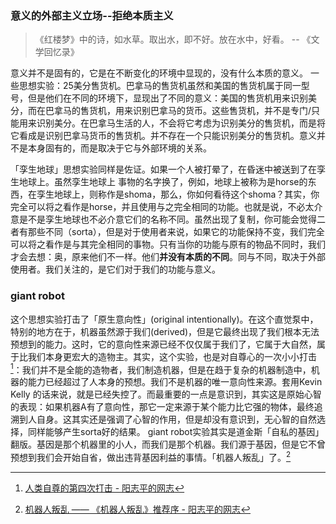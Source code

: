 ### 意义的外部主义立场--拒绝本质主义

> 《红楼梦》中的诗，如水草。取出水，即不好。放在水中，好看。
-- 《文学回忆录》

意义并不是固有的，它是在不断变化的环境中显现的，没有什么本质的意义。
一些思想实验：25美分售货机。巴拿马的售货机虽然和美国的售货机属于同一型号，但是他们在不同的环境下，显现出了不同的意义：美国的售货机用来识别美分，而在巴拿马的售货机，用来识别巴拿马的货币。这些售货机，并不是专门/只能用来识别美分。在巴拿马生活的人，不会将它考虑为识别美分的售货机，而是将它看成是识别巴拿马货币的售货机。并不存在一个只能识别美分的售货机。意义并不是本身固有的，而是取决于它与外部环境的关系。

「孪生地球」思想实验同样是佐证。如果一个人被打晕了，在昏迷中被送到了在孪生地球上。虽然孪生地球上 事物的名字换了，例如，地球上被称为是horse的东西，在孪生地球上，则称作是shoma，那么，你如何看待这个shoma？其实，你完全可以将之看作是horse，并且使用与之完全相同的功能。也就是说，不必太介意是不是孪生地球也不必介意它们的名称不同。虽然出现了复制，你可能会觉得二者有那些不同（sorta），但是对于使用者来说，如果它的功能保持不变，我们完全可以将之看作是与其完全相同的事物。只有当你的功能与原有的物品不同时，我们才会去想：奥，原来他们不一样。他们**并没有本质的不同**。同与不同，取决于外部使用者。我们关注的，是它们对于我们的功能与意义。


### giant robot
这个思想实验打击了「原生意向性」(original intentionally)。在这个直觉泵中，特别的地方在于，机器虽然源于我们(derived)，但是它最终出现了我们根本无法预想到的能力。这时，它的意向性来源已经不仅仅属于我们了，它属于大自然，属于比我们本身更宏大的造物主。其实，这个实验，也是对自尊心的一次小小打击[^1]：我们并不是全能的造物者，我们制造机器，但是在趋于复杂的机器制造中，机器的能力已经超过了人本身的预想。我们不是机器的唯一意向性来源。套用Kevin Kelly 的话来说，就是已经失控了。而最重要的一点是意识到，其实这是原始心智的表现：如果机器A有了意向性，那它一定来源于某个能力比它强的物体，最终追溯到人自身。这其实还是强调了心智的作用，但是却没有意识到，无心智的自然选择，同样能够产生sorta好的结果。
giant robot实验其实是道金斯「自私的基因」翻版。基因是那个机器里的小人，而我们是那个机器。我们源于基因，但是它不曾预想到我们会开始自省，做出违背基因利益的事情。「机器人叛乱」了。[^2]
  
  [^1]:[人类自尊的第四次打击 - 阳志平的网志](http://www.yangzhiping.com/psy/alphago-winner.html)
  [^2]:[机器人叛乱 —— 《机器人叛乱》推荐序 - 阳志平的网志](http://www.yangzhiping.com/psy/The-Robots-Rebellion.html)